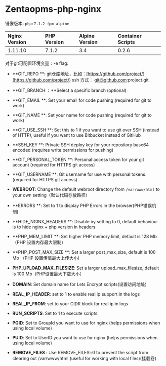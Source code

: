 # Zentaopms-php-nginx

镜像版本: `php:7.1.2-fpm-alpine`

| Nginx Version | PHP Version | Alpine Version | Container Scripts |
| :--- | :--- | :--- | :--- |
| 1.11.10 | 7.1.2 | 3.4 | 0.2.6 |

对于git可配置环境变量：-e flag:

* **GIT\_REPO **: git仓库地址，比如：[https://github.com/project/](https://github.com/project/)   ssh 方式： [git@github.com](mailto:git@github.com):project.git

* **GIT\_BRANCH ：**Select a specific branch \(optional\)

* **GIT\_EMAIL **: Set your email for code pushing \(required for git to work\)

* **GIT\_NAME **: Set your name for code pushing \(required for git to work\)

* **GIT\_USE\_SSH **: Set this to 1 if you want to use git over SSH \(instead of HTTP\), useful if you want to use Bitbucket instead of GitHub

* **SSH\_KEY **: Private SSH deploy key for your repository base64 encoded \(requires write permissions for pushing\)

* **GIT\_PERSONAL\_TOKEN **: Personal access token for your git account \(required for HTTPS git access\)

* **GIT\_USERNAME **: Git username for use with personal tokens. \(required for HTTPS git access\)

* **WEBROOT**: Change the default webroot directory from
  `/var/www/html`
  to your own setting（默认代码存放路径）
* **ERRORS **: Set to 1 to display PHP Errors in the browser\(PHP错误机制\)
* **HIDE\_NGINX\_HEADERS **: Disable by setting to 0, default behaviour is to hide nginx + php version in headers
* **PHP\_MEM\_LIMIT **: Set higher PHP memory limit, default is 128 Mb（PHP 设置内存最大限制）
* **PHP\_POST\_MAX\_SIZE **: Set a larger post\_max\_size, default is 100 Mb （PHP 设置传值最大上传大小\)

* **PHP\_UPLOAD\_MAX\_FILESIZE**: Set a larger upload\_max\_filesize, default is 100 Mb（PHP设置最大下载大小）

* **DOMAIN**: Set domain name for Lets Encrypt scripts\(设置访问地址\)

* **REAL\_IP\_HEADER**: set to 1 to enable real ip support in the logs

* **REAL\_IP\_FROM**: set to your CIDR block for real ip in logs

* **RUN\_SCRIPTS**: Set to 1 to execute scripts
* **PGID**: Set to GroupId you want to use for nginx \(helps permissions when using local volume\)
* **PUID**: Set to UserID you want to use for nginx \(helps permissions when using local volume\)
* **REMOVE\_FILES**
  : Use REMOVE\_FILES=0 to prevent the script from clearing out /var/www/html \(useful for working with local files\)\(挂载卷\)



